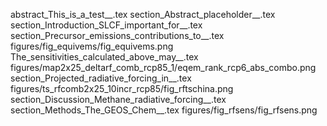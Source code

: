 abstract_This_is_a_test__.tex
section_Abstract_placeholder__.tex
section_Introduction_SLCF_important_for__.tex
section_Precursor_emissions_contributions_to__.tex
figures/fig_equivems/fig_equivems.png
The_sensitivities_calculated_above_may__.tex
figures/map2x25_deltarf_comb_rcp85_1/eqem_rank_rcp6_abs_combo.png
section_Projected_radiative_forcing_in__.tex
figures/ts_rfcomb2x25_10incr_rcp85/fig_rftschina.png
section_Discussion_Methane_radiative_forcing__.tex
section_Methods_The_GEOS_Chem__.tex
figures/fig_rfsens/fig_rfsens.png